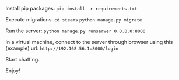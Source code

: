 Install pip packages:
`pip install -r requirements.txt`

Execute migrations:
`cd steams`
`python manage.py migrate`

Run the server:
`python manage.py runserver 0.0.0.0:8000`

In a virtual machine, connect to the server through browser using this (example) url:
`http://192.168.56.1:8000/login`

Start chatting.

Enjoy!